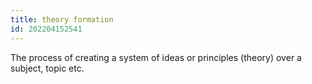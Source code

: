 ```yaml
---
title: theory formation
id: 202204152541
---
```


The process of creating a system of ideas or principles (theory) over a subject, topic etc.

